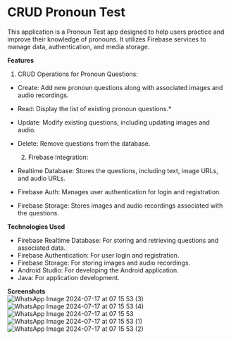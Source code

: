 # CRUD Pronoun Test
This application is a Pronoun Test app designed to help users practice and improve their knowledge of pronouns. It utilizes Firebase services to manage data, authentication, and media storage.

**Features**  
  1. CRUD Operations for Pronoun Questions:
* Create: Add new pronoun questions along with associated images and audio recordings.
* Read: Display the list of existing pronoun questions.*
* Update: Modify existing questions, including updating images and audio.
* Delete: Remove questions from the database.
  
  2. Firebase Integration:
* Realtime Database: Stores the questions, including text, image URLs, and audio URLs.
* Firebase Auth: Manages user authentication for login and registration.
* Firebase Storage: Stores images and audio recordings associated with the questions.
     
**Technologies Used**
  * Firebase Realtime Database: For storing and retrieving questions and associated data.
  * Firebase Authentication: For user login and registration.
  * Firebase Storage: For storing images and audio recordings.
  * Android Studio: For developing the Android application.
  * Java: For application development.
    
**Screenshots**  
![WhatsApp Image 2024-07-17 at 07 15 53 (3)](https://github.com/user-attachments/assets/7902959a-c1a8-4d5f-b937-772afd5398b9)
![WhatsApp Image 2024-07-17 at 07 15 53 (4)](https://github.com/user-attachments/assets/cc038211-e20f-41e4-9caa-4528b6d9762c)
![WhatsApp Image 2024-07-17 at 07 15 53](https://github.com/user-attachments/assets/7b039a67-bdc5-456f-ad50-18a4b505e7b6)
![WhatsApp Image 2024-07-17 at 07 15 53 (1)](https://github.com/user-attachments/assets/35ce774d-04a2-48a0-8af4-4f3190c42cc1)
![WhatsApp Image 2024-07-17 at 07 15 53 (2)](https://github.com/user-attachments/assets/cf8d3f22-651b-40b7-8640-0d98ffc3ff54)
